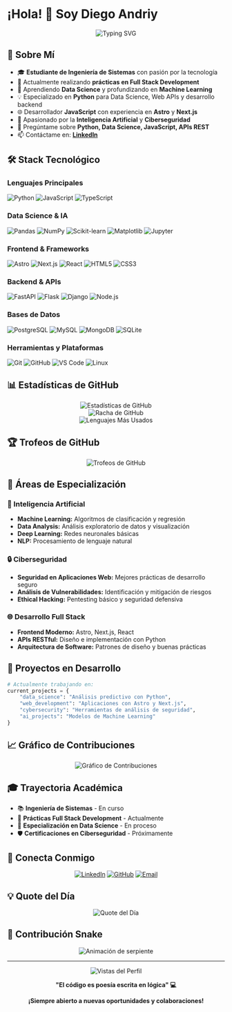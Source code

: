 # ¡Hola! 👋 Soy Diego Andriy

<div align="center">
  <img src="https://readme-typing-svg.herokuapp.com?font=Fira+Code&pause=1000&color=2E9EF7&center=true&vCenter=true&width=500&lines=¡Bienvenido+a+mi+perfil+de+GitHub!;Estudiante+de+Ingeniería+de+Sistemas;Full+Stack+Developer+en+formación;Apasionado+por+IA+y+Ciberseguridad;Especialista+en+Data+Science" alt="Typing SVG" />
</div>

## 🚀 Sobre Mí

- 🎓 **Estudiante de Ingeniería de Sistemas** con pasión por la tecnología
- 🔭 Actualmente realizando **prácticas en Full Stack Development**
- 🌱 Aprendiendo **Data Science** y profundizando en **Machine Learning**
- 💡 Especializado en **Python** para Data Science, Web APIs y desarrollo backend
- 🌐 Desarrollador **JavaScript** con experiencia en **Astro** y **Next.js**
- 🤖 Apasionado por la **Inteligencia Artificial** y **Ciberseguridad**
- 💬 Pregúntame sobre **Python, Data Science, JavaScript, APIs REST**
- 📫 Contáctame en: **[LinkedIn](https://www.linkedin.com/in/andriydiego/)**

## 🛠️ Stack Tecnológico

### Lenguajes Principales
![Python](https://img.shields.io/badge/Python-3776AB?style=for-the-badge&logo=python&logoColor=white)
![JavaScript](https://img.shields.io/badge/JavaScript-F7DF1E?style=for-the-badge&logo=javascript&logoColor=black)
![TypeScript](https://img.shields.io/badge/TypeScript-007ACC?style=for-the-badge&logo=typescript&logoColor=white)

### Data Science & IA
![Pandas](https://img.shields.io/badge/Pandas-150458?style=for-the-badge&logo=pandas&logoColor=white)
![NumPy](https://img.shields.io/badge/NumPy-013243?style=for-the-badge&logo=numpy&logoColor=white)
![Scikit-learn](https://img.shields.io/badge/Scikit--learn-F7931E?style=for-the-badge&logo=scikit-learn&logoColor=white)
![Matplotlib](https://img.shields.io/badge/Matplotlib-11557C?style=for-the-badge&logo=matplotlib&logoColor=white)
![Jupyter](https://img.shields.io/badge/Jupyter-F37626?style=for-the-badge&logo=jupyter&logoColor=white)

### Frontend & Frameworks
![Astro](https://img.shields.io/badge/Astro-FF5D01?style=for-the-badge&logo=astro&logoColor=white)
![Next.js](https://img.shields.io/badge/Next.js-000000?style=for-the-badge&logo=next.js&logoColor=white)
![React](https://img.shields.io/badge/React-20232A?style=for-the-badge&logo=react&logoColor=61DAFB)
![HTML5](https://img.shields.io/badge/HTML5-E34F26?style=for-the-badge&logo=html5&logoColor=white)
![CSS3](https://img.shields.io/badge/CSS3-1572B6?style=for-the-badge&logo=css3&logoColor=white)

### Backend & APIs
![FastAPI](https://img.shields.io/badge/FastAPI-009688?style=for-the-badge&logo=fastapi&logoColor=white)
![Flask](https://img.shields.io/badge/Flask-000000?style=for-the-badge&logo=flask&logoColor=white)
![Django](https://img.shields.io/badge/Django-092E20?style=for-the-badge&logo=django&logoColor=white)
![Node.js](https://img.shields.io/badge/Node.js-43853D?style=for-the-badge&logo=node.js&logoColor=white)

### Bases de Datos
![PostgreSQL](https://img.shields.io/badge/PostgreSQL-316192?style=for-the-badge&logo=postgresql&logoColor=white)
![MySQL](https://img.shields.io/badge/MySQL-00000F?style=for-the-badge&logo=mysql&logoColor=white)
![MongoDB](https://img.shields.io/badge/MongoDB-4EA94B?style=for-the-badge&logo=mongodb&logoColor=white)
![SQLite](https://img.shields.io/badge/SQLite-07405E?style=for-the-badge&logo=sqlite&logoColor=white)

### Herramientas y Plataformas
![Git](https://img.shields.io/badge/Git-F05032?style=for-the-badge&logo=git&logoColor=white)
![GitHub](https://img.shields.io/badge/GitHub-100000?style=for-the-badge&logo=github&logoColor=white)
![VS Code](https://img.shields.io/badge/VS_Code-007ACC?style=for-the-badge&logo=visual-studio-code&logoColor=white)
![Linux](https://img.shields.io/badge/Linux-FCC624?style=for-the-badge&logo=linux&logoColor=black)

## 📊 Estadísticas de GitHub

<div align="center">
  <img src="https://github-readme-stats.vercel.app/api?username=Limense&show_icons=true&theme=radical&hide_border=true&count_private=true" alt="Estadísticas de GitHub" />
</div>

<div align="center">
  <img src="https://github-readme-streak-stats.herokuapp.com/?user=Limense&theme=radical&hide_border=true" alt="Racha de GitHub" />
</div>

<div align="center">
  <img src="https://github-readme-stats.vercel.app/api/top-langs/?username=Limense&layout=compact&theme=radical&hide_border=true" alt="Lenguajes Más Usados" />
</div>

## 🏆 Trofeos de GitHub

<div align="center">
  <img src="https://github-profile-trophy.vercel.app/?username=Limense&theme=radical&no-frame=true&no-bg=false&margin-w=4" alt="Trofeos de GitHub" />
</div>

## 🌟 Áreas de Especialización

### 🤖 Inteligencia Artificial
- **Machine Learning:** Algoritmos de clasificación y regresión
- **Data Analysis:** Análisis exploratorio de datos y visualización
- **Deep Learning:** Redes neuronales básicas
- **NLP:** Procesamiento de lenguaje natural

### 🔒 Ciberseguridad
- **Seguridad en Aplicaciones Web:** Mejores prácticas de desarrollo seguro
- **Análisis de Vulnerabilidades:** Identificación y mitigación de riesgos
- **Ethical Hacking:** Pentesting básico y seguridad defensiva

### 🌐 Desarrollo Full Stack
- **Frontend Moderno:** Astro, Next.js, React
- **APIs RESTful:** Diseño e implementación con Python
- **Arquitectura de Software:** Patrones de diseño y buenas prácticas

## 🎯 Proyectos en Desarrollo

```python
# Actualmente trabajando en:
current_projects = {
    "data_science": "Análisis predictivo con Python",
    "web_development": "Aplicaciones con Astro y Next.js",
    "cybersecurity": "Herramientas de análisis de seguridad",
    "ai_projects": "Modelos de Machine Learning"
}
```

## 📈 Gráfico de Contribuciones

<div align="center">
  <img src="https://github-readme-activity-graph.vercel.app/graph?username=Limense&theme=react-dark&hide_border=true" alt="Gráfico de Contribuciones" />
</div>

## 🎓 Trayectoria Académica

- 📚 **Ingeniería de Sistemas** - En curso
- 💼 **Prácticas Full Stack Development** - Actualmente
- 🔬 **Especialización en Data Science** - En proceso
- 🛡️ **Certificaciones en Ciberseguridad** - Próximamente

## 🤝 Conecta Conmigo

<div align="center">
  
[![LinkedIn](https://img.shields.io/badge/LinkedIn-0077B5?style=for-the-badge&logo=linkedin&logoColor=white)](https://www.linkedin.com/in/andriydiego/)
[![GitHub](https://img.shields.io/badge/GitHub-100000?style=for-the-badge&logo=github&logoColor=white)](https://github.com/Limense)
[![Email](https://img.shields.io/badge/Email-D14836?style=for-the-badge&logo=gmail&logoColor=white)](mailto:diego@ejemplo.com)

</div>

## 💡 Quote del Día

<div align="center">
  <img src="https://quotes-github-readme.vercel.app/api?type=horizontal&theme=radical" alt="Quote del Día" />
</div>

## 🐍 Contribución Snake

<div align="center">
  <img src="https://raw.githubusercontent.com/Limense/Limense/output/github-contribution-grid-snake.svg" alt="Animación de serpiente" />
</div>

---

<div align="center">
  <img src="https://komarev.com/ghpvc/?username=Limense&label=Vistas%20del%20perfil&color=0e75b6&style=flat" alt="Vistas del Perfil" />
</div>

<div align="center">
  
**"El código es poesía escrita en lógica" 💻**

**¡Siempre abierto a nuevas oportunidades y colaboraciones!**

</div>
